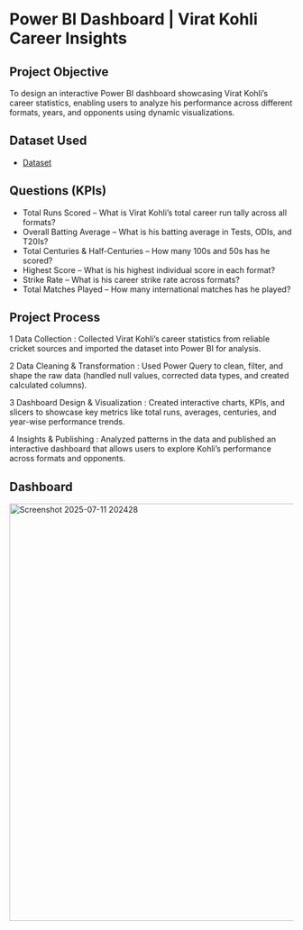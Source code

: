 # Power BI Dashboard | Virat Kohli Career Insights
## Project Objective
To design an interactive Power BI dashboard showcasing Virat Kohli’s career statistics, enabling users to analyze his performance across different formats, years, and opponents using dynamic visualizations.

## Dataset Used
- <a href="https://github.com/anupammishra11/Virat-kohli-stats/blob/main/virat%20kohli%20stats%20.xlsx">Dataset</a>

## Questions (KPIs)
- Total Runs Scored – What is Virat Kohli’s total career run tally across all formats?
- Overall Batting Average – What is his batting average in Tests, ODIs, and T20Is?
- Total Centuries & Half-Centuries – How many 100s and 50s has he scored?
- Highest Score – What is his highest individual score in each format?
- Strike Rate – What is his career strike rate across formats?
- Total Matches Played – How many international matches has he played?

## Project Process
1️ Data Collection :
 Collected Virat Kohli’s career statistics from reliable cricket sources and imported the dataset into Power BI for analysis.

2️ Data Cleaning & Transformation :
 Used Power Query to clean, filter, and shape the raw data (handled null values, corrected data types, and created calculated columns).

3️ Dashboard Design & Visualization :
 Created interactive charts, KPIs, and slicers to showcase key metrics like total runs, averages, centuries, and year-wise performance trends.

4️ Insights & Publishing :
 Analyzed patterns in the data and published an interactive dashboard that allows users to explore Kohli’s performance across formats and opponents.

## Dashboard
<img width="1318" height="741" alt="Screenshot 2025-07-11 202428" src="https://github.com/user-attachments/assets/9c89b4da-48d1-48a1-88d2-443636561874" />

